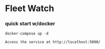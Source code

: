 # Fleet Watch

### quick start w/docker

```
docker-compose up -d

Access the service at http://localhost:5000/
```